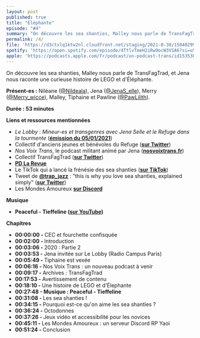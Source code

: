 ```yaml
---
layout: post
published: true
title: "Éléphante"
episode: "#4"
summary: "On découvre les sea shanties, Malley nous parle de TransFagTrad, et Jena nous raconte une curieuse histoire de LEGO et d'Éléphante."
permalink: /4/
file: 'https://d3ctxlq1ktw2nl.cloudfront.net/staging/2021-0-30/150402996-44100-2-69da12408867.m4a'
spotify: 'https://open.spotify.com/episode/4TtlvTmeH2iRw9ocW3VSA6?si=uSM_oN8uSH68HDWOKfCllg'
apple: 'https://podcasts.apple.com/fr/podcast/un-podcast-trans/id1535381424#episodeGuid=6fa3b1c0-152e-423d-b3d4-256c1a51d51e'
---
```

<p>On découvre les sea shanties, Malley nous parle de TransFagTrad, et Jena nous raconte une curieuse histoire de LEGO et d'Éléphante.</p>

<!--more-->

<p><strong>Présent-es :</strong> Niléane (<a href="https://twitter.com/Nildeala">@Nildeala</a>), Jena (<a href="https://twitter.com/JenaS_elle">@JenaS_elle</a>), Merry (<a href="https://twitter.com/Merry_wicce">@Merry_wicce</a>), Malley, Tiphaine et Pawline (<a href="https://twitter.com/PawLilith">@PawLilith</a>).</p>
<p><strong>Durée : 53 minutes</strong></p>
<p><strong>Liens et ressources mentionnées</strong></p>
<ul>
 <li><em>Le Lobby</em> : <em>Mineur-es et transgenres avec Jena Selle et le Refuge dans la tourmente</em> (<a href="https://www.radiocampusparis.org/le-lobby-mineur•es-et-transgenres-avec-jena-selle-et-le-refuge-dans-la-tourmente/"><strong>émission du 05/01/2021</strong></a>)</li>
 <li>Collectif d'anciens jeunes et bénévoles du Refuge (<a href="https://twitter.com/CollectifRefuge"><strong>sur Twitter</strong></a>)</li>
  <li><em>Nos Voix Trans</em>, le podcast militant animé par Jena (<a href="http://nosvoixtrans.fr"><strong>nosvoixtrans.fr</strong></a>)</li>
  <li>Collectif TransFagTrad (<a href="https://twitter.com/transfagtrad"><strong>sur Twitter</strong></a>)</li>
  <li><a href="https://pdlarevue.wordpress.com/"><strong>PD La Revue</strong></a></li>
  <li>Le TikTok qui a lancé la frénésie des sea shanties (<a href="https://www.tiktok.com/@nathanevanss/video/6910995345421962498?lang=en"><strong>sur TikTok</strong></a>)</li>
  <li>Tweet de <a href="https://twitter.com/trap_jazz"><strong>@trap_jazz</strong></a> : "this is why you love sea shanties, explained simply" (<a href="https://twitter.com/trap_jazz/status/1349805741922803716?s=21"><strong>sur Twitter</strong></a>)</li>
  <li>Les Mondes Amoureux <a href="https://discord.gg/nrPHCMN5KK"><strong>sur Discord</strong></a></li>
</ul>
<p><strong>Musique</strong></p>
<ul>
  <li><strong>Peaceful - Tieffeline (</strong><a href="https://www.youtube.com/watch?v=b1LOGtBLFO4"><strong>sur YouTube</strong></a><strong>)</strong></li>
</ul>
<p><strong>Chapitres</strong></p>
<ul>
  <li><strong>00:00:00 - </strong>CEC et fourchette confisquée</li>
  <li><strong>00:02:00 - </strong>Introduction</li>
  <li><strong>00:03:06 - </strong>2020 : Partie 2</li>
  <li><strong>00:03:53 - </strong>Jena invitée sur Le Lobby (Radio Campus Paris)</li>
  <li><strong>00:05:49 - </strong>Tiphaine est vexée</li>
  <li><strong>00:06:16 - </strong>Nos Voix Trans : un nouveau podcast à venir</li>
  <li><strong>00:09:17 - </strong>Archives : TransFagTrad</li>
  <li><strong>00:17:53 - </strong>Avertissement de contenu</li>
  <li><strong>00:18:10 - </strong>Une histoire de LEGO et d'Élephante</li>
  <li><strong>00:27:48 - Musique : Peaceful - Tieffeline</strong></li>
  <li><strong>00:31:08 - </strong>Les sea shanties !</li>
  <li><strong>00:34:15 - </strong>Pourquoi est-ce qu'on aime les sea shanties ?</li>
  <li><strong>00:36:24 - </strong>Octodonnes</li>
  <li><strong>00:37:26 - </strong>Jeux vidéo et accessibilité pour les novices</li>
  <li><strong>00:45:11 - </strong>Les Mondes Amoureux : un serveur Discord RP Yaoi</li>
  <li><strong>00:51:24 - </strong>Conclusion</li>
</ul>
